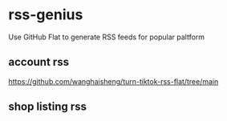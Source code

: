 # rss-genius
Use GitHub Flat to generate RSS feeds for popular paltform

## account rss

https://github.com/wanghaisheng/turn-tiktok-rss-flat/tree/main

## shop listing rss


